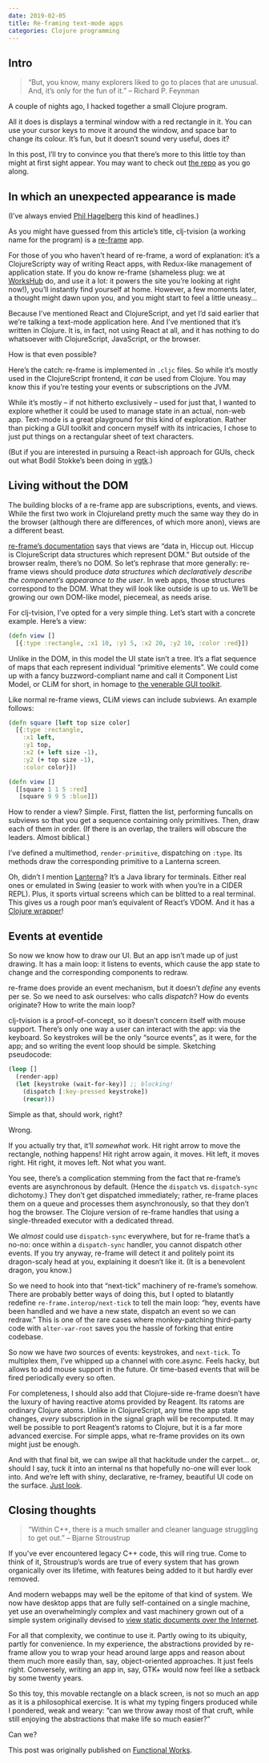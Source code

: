 ```yaml
---
date: 2019-02-05
title: Re-framing text-mode apps
categories: Clojure programming
---
```


## Intro

> “But, you know, many explorers liked to go to places that are unusual. And, it’s only for the fun of it.”
> – Richard P. Feynman

A couple of nights ago, I hacked together a small Clojure program.

All it does is displays a terminal window with a red rectangle in it. You can use your cursor keys to move it around the window, and space bar to change its colour. It’s fun, but it doesn’t sound very useful, does it?

In this post, I’ll try to convince you that there’s more to this little toy than might at first sight appear. You may want to check out [the repo](https://github.com/nathell/clj-tvision) as you go along.

## In which an unexpected appearance is made

(I’ve always envied [Phil Hagelberg](https://technomancy.us) this kind of headlines.)

As you might have guessed from this article’s title, clj-tvision (a working name for the program) is a [re-frame](https://github.com/Day8/re-frame) app.

For those of you who haven’t heard of re-frame, a word of explanation: it’s a ClojureScripty way of writing React apps, with Redux-like management of application state. If you do know re-frame (shameless plug: we at [WorksHub](https://works-hub.com) do, and use it a lot: it powers the site you’re looking at right now!), you’ll instantly find yourself at home. However, a few moments later, a thought might dawn upon you, and you might start to feel a little uneasy…

Because I’ve mentioned React and ClojureScript, and yet I’d said earlier that we’re talking a text-mode application here. And I’ve mentioned that it’s written in Clojure. It is, in fact, not using React at all, and it has nothing to do whatsoever with ClojureScript, JavaScript, or the browser.

How is that even possible?

Here’s the catch: re-frame is implemented in `.cljc` files. So while it’s mostly used in the ClojureScript frontend, it _can_ be used from Clojure. You may know this if you’re testing your events or subscriptions on the JVM.

While it’s mostly – if not hitherto exclusively – used for just that, I wanted to explore whether it could be used to manage state in an actual, non-web app. Text-mode is a great playground for this kind of exploration. Rather than picking a GUI toolkit and concern myself with its intricacies, I chose to just put things on a rectangular sheet of text characters.

(But if you are interested in pursuing a React-ish approach for GUIs, check out what Bodil Stokke’s been doing in [vgtk](https://github.com/bodil/vgtk).)

## Living without the DOM

The building blocks of a re-frame app are subscriptions, events, and views. While the first two work in Clojureland pretty much the same way they do in the browser (although there are differences, of which more anon), views are a different beast.

[re-frame’s documentation](https://github.com/Day8/re-frame/blob/master/docs/SubscriptionFlow.md) says that views are “data in, Hiccup out. Hiccup is ClojureScript data structures which represent DOM.” But outside of the browser realm, there’s no DOM. So let’s rephrase that more generally: re-frame views should produce _data structures which declaratively describe the component’s appearance to the user_. In web apps, those structures correspond to the DOM. What they will look like outside is up to us. We’ll be growing our own DOM-like model, piecemeal, as needs arise.

For clj-tvision, I’ve opted for a very simple thing. Let’s start with a concrete example. Here’s a view:

```clojure
(defn view []
  [{:type :rectangle, :x1 10, :y1 5, :x2 20, :y2 10, :color :red}])
```

Unlike in the DOM, in this model the UI state isn’t a tree. It’s a flat sequence of maps that each represent individual “primitive elements”. We could come up with a fancy buzzword-compliant name and call it Component List Model, or CLiM for short, in homage to [the venerable GUI toolkit](https://en.wikipedia.org/wiki/Common_Lisp_Interface_Manager).

Like normal re-frame views, CLiM views can include subviews. An example follows:

```clojure
(defn square [left top size color]
  [{:type :rectangle,
    :x1 left,
    :y1 top,
    :x2 (+ left size -1),
    :y2 (+ top size -1),
    :color color}])

(defn view []
  [[square 1 1 5 :red]
   [square 9 9 5 :blue]])
```

How to render a view? Simple. First, flatten the list, performing funcalls on subviews so that you get a sequence containing only primitives. Then, draw each of them in order. (If there is an overlap, the trailers will obscure the leaders. Almost biblical.)

I’ve defined a multimethod, `render-primitive`, dispatching on `:type`. Its methods draw the corresponding primitive to a Lanterna screen.

Oh, didn’t I mention [Lanterna](https://github.com/mabe02/lanterna)? It’s a Java library for terminals. Either real ones or emulated in Swing (easier to work with when you’re in a CIDER REPL). Plus, it sports virtual screens which can be blitted to a real terminal. This gives us a rough poor man’s equivalent of React’s VDOM. And it has a [Clojure wrapper](https://github.com/AvramRobert/clojure-lanterna)!

## Events at eventide

So now we know how to draw our UI. But an app isn’t made up of just drawing. It has a main loop: it listens to events, which cause the app state to change and the corresponding components to redraw.

re-frame does provide an event mechanism, but it doesn’t _define_ any events per se. So we need to ask ourselves: who calls _dispatch_? How do events originate? How to write the main loop?

clj-tvision is a proof-of-concept, so it doesn’t concern itself with mouse support. There’s only one way a user can interact with the app: via the keyboard. So keystrokes will be the only “source events”, as it were, for the app; and so writing the event loop should be simple. Sketching pseudocode:

```clojure
(loop []
  (render-app)
  (let [keystroke (wait-for-key)] ;; blocking!
    (dispatch [:key-pressed keystroke])
    (recur)))
```

Simple as that, should work, right?

Wrong.

If you actually try that, it’ll _somewhat_ work. Hit right arrow to move the rectangle, nothing happens! Hit right arrow again, it moves. Hit left, it moves right. Hit right, it moves left. Not what you want.

You see, there’s a complication stemming from the fact that re-frame’s events are asynchronous by default. (Hence the `dispatch` vs. `dispatch-sync` dichotomy.) They don’t get dispatched immediately; rather, re-frame places them on a queue and processes them asynchronously, so that they don’t hog the browser. The Clojure version of re-frame handles that using a single-threaded executor with a dedicated thread.

We _almost_ could use `dispatch-sync` everywhere, but for re-frame that’s a no-no: once within a `dispatch-sync` handler, you cannot dispatch other events. If you try anyway, re-frame will detect it and politely point its dragon-scaly head at you, explaining it doesn’t like it. (It is a benevolent dragon, you know.)

So we need to hook into that “next-tick” machinery of re-frame’s somehow. There are probably better ways of doing this, but I opted to blatantly redefine `re-frame.interop/next-tick` to tell the main loop: “hey, events have been handled and we have a new state, dispatch an event so we can redraw.” This is one of the rare cases where monkey-patching third-party code with `alter-var-root` saves you the hassle of forking that entire codebase.

So now we have _two_ sources of events: keystrokes, and `next-tick`. To multiplex them, I’ve whipped up a channel with core.async. Feels hacky, but allows to add mouse support in the future. Or time-based events that will be fired periodically every so often.

For completeness, I should also add that Clojure-side re-frame doesn’t have the luxury of having reactive atoms provided by Reagent. Its ratoms are ordinary Clojure atoms. Unlike in ClojureScript, any time the app state changes, _every_ subscription in the signal graph will be recomputed. It may well be possible to port Reagent’s ratoms to Clojure, but it is a far more advanced exercise. For simple apps, what re-frame provides on its own might just be enough.

And with that final bit, we can swipe all that hackitude under the carpet… or, should I say, tuck it into an internal ns that hopefully no-one will ever look into. And we’re left with shiny, declarative, re-framey, beautiful UI code on the surface. [Just look](https://github.com/nathell/clj-tvision/blob/master/src/tvision/core.clj).

## Closing thoughts

> “Within C++, there is a much smaller and cleaner language struggling to get out.”
> – Bjarne Stroustrup

If you’ve ever encountered legacy C++ code, this will ring true. Come to think of it, Stroustrup’s words are true of every system that has grown organically over its lifetime, with features being added to it but hardly ever removed.

And modern webapps may well be the epitome of that kind of system. We now have desktop apps that are fully self-contained on a single machine, yet use an overwhelmingly complex and vast machinery grown out of a simple system originally devised to [view static documents over the Internet](http://info.cern.ch/hypertext/WWW/TheProject.html).

For all that complexity, we continue to use it. Partly owing to its ubiquity, partly for convenience. In my experience, the abstractions provided by re-frame allow you to wrap your head around large apps and reason about them much more easily than, say, object-oriented approaches. It just feels right. Conversely, writing an app in, say, GTK+ would now feel like a setback by some twenty years.

So this toy, this movable rectangle on a black screen, is not so much an app as it is a philosophical exercise. It is what my typing fingers produced while I pondered, weak and weary: “can we throw away most of that cruft, while still enjoying the abstractions that make life so much easier?”

Can we?

This post was originally published on [Functional Works](https://functional.works-hub.com/learn/re-framing-text-mode-apps-fd5cf).
